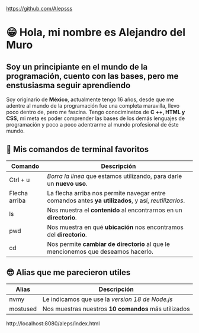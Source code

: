 https://github.com/Alepsss
#  😁 Hola, mi nombre es Alejandro del Muro
## Soy un principiante en el mundo de la programación, cuento con las bases, pero me enstusiasma seguir aprendiendo
Soy originario de **México**, actualmente tengo 16 años, desde que me adentre al mundo de la programación fue una completa maravilla, llevo poco dentro de, pero me fascina. Tengo conociminetos de **C ++, HTML y CSS**, mi meta es poder comprender las bases de los demás lenguajes de programación y poco a poco adentrarme al mundo profesional de éste mundo. 

## 🤯 Mis comandos de terminal favoritos
| Comando      | Descripción                                                                                          |
| ------------ | ---------------------------------------------------------------------------------------------------- |
| Ctrl + u     | *Borra la línea* que estamos utilizando, para darle un **nuevo uso**.                                |
|Flecha arriba | La flecha arriba nos permite navegar entre comandos antes **ya utilizados**, y así, *reutilizarlos*. |
| ls           | Nos muestra el **contenido** al encontrarnos en un **directorio**.                                   |
| pwd          | Nos muestra en qué **ubicación** nos encontramos del **directorio**.                                 |
| cd           | Nos permite **cambiar de directorio** al que le mencionemos que deseamos hacerlo.                    |

## 😎 Alias que me parecieron utiles
| Alias    | Descripción                                          |
| -------- | ---------------------------------------------------- |
| nvmy     | Le indicamos que use la *version 18 de Node.js*      |
| mostused | Nos muestras nuestros **10 comandos** más utilizados |

http://localhost:8080/aleps/index.html